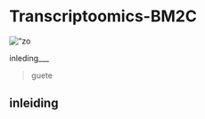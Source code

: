 # Transcriptoomics-BM2C
<p align =”center”>
<img src = “assets/rheuma en geen rheuma.png” alt = “zo ziet rheuma er uit”
width = “600”/>
</p>



inleding___

>guete
>

## inleiding
